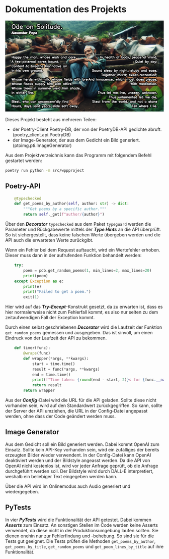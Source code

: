 # Dokumentation des Projekts

![Beispielergebniss](data/poem_2024-02-08-21-01-46.png)

Dieses Projekt besteht aus mehreren Teilen:
- der Poetry-Client Poetry-DB, der von der PoetryDB-API gedichte abruft. (poetry_client.api.PoetryDB)
- der Image-Generator, der aus dem Gedicht ein Bild generiert. (ptoimg.pti.ImageGenerator)

Aus dem Projektverzeichnis kann das Programm mit folgendem Befehl gestartet werden:
``` bash
poetry run python -m src/wppproject
```

## Poetry-API

``` python
    @typechecked
    def get_poems_by_author(self, author: str) -> dict:
        """Get poems by a specific author."""
        return self._get(f"author/{author}")
```

Über den ***Decorator*** `typechecked` aus dem Paket `typeguard` werden die Parameter und Rückgabewerte mittels der ***Type Hints*** an die API überprüft. So ist sichergestellt, dass keine falschen Werte übergeben werden und die API auch die erwarteten Werte zurückgibt.

Wenn ein Fehler bei dem Request auftaucht, wird ein Wertefehler erhoben. Dieser muss dann in der aufrufenden Funktion behandelt werden: 
``` python
    try:
        poem = pdb.get_random_poems(1, min_lines=2, max_lines=20)
        print(poem)
    except Exception as e:
        print(e)
        print("Failed to get a poem.")
        exit(1)
```
Hier wird auf das ***Try-Except***-Konstrukt gesetzt, da zu erwarten ist, dass es hier normalerweise nicht zum Fehlerfall kommt, es also nur selten zu dem zeitaufwendigen Fall der Exception kommt.

Durch einen selbst geschriebenen ***Decorator*** wird die Laufzeit der Funktion `get_random_poems` gemessen und ausgegeben. Das ist sinvoll, um einen Eindruck von der Laufzeit der API zu bekommen. 

``` python
    def timer(func):
        @wraps(func)
        def wrapper(*args, **kwargs):
            start = time.time()
            result = func(*args, **kwargs)
            end = time.time()
            print(f"Time taken: {round(end - start, 2)}s for {func.__name__}.")
            return result
        return wrapper
```

Aus der ***Config***-Datei wird die URL für die API geladen. Sollte diese nicht vorhanden sein, wird auf den Standardwert zurückgegriffen. So kann, sollte der Server der API umziehen, die URL in der Config-Datei angepasst werden, ohne dass der Code geändert werden muss.
    
    
## Image Generator

Aus dem Gedicht soll ein Bild generiert werden. Dabei kommt OpenAI zum Einsatz. Sollte kein API-Key vorhanden sein, wird ein zufälliges der bereits erzeugten Bilder wieder verwendent. In der Config-Datei kann OpenAI deaktiviert werden und der Bildstyle angeasst werden. Da die API von OpenAI nicht kostenlos ist, wird vor jeder Anfrage geprüft, ob die Anfrage durchgeführt werden soll. Der Bildstyle wird durch DALL-E interpretiert, weshalb ein beliebiger Text eingegeben werden kann. 

Über die API wird im Onlinemodus auch Audio generiert und wiedergegeben. 

## PyTests 

In vier ***PyTests*** wird die Funktionalität der API getestet. Dabei kommen ***Asserts*** zum Einsatz. An sonstigen Stellen im Code werden keine Asserts verwendet, da diese nicht in der Produktionsumgebung laufen sollten. Sie dienen onehin nur zur Fehlerfindung und -behebung. So sind sie für die Tests gut geeignet. Die Tests prüfen die Methoden `get_poems_by_author`, `get_poems_by_title`, `get_random_poems` und `get_poem_lines_by_title` auf ihre Funktionalität.
